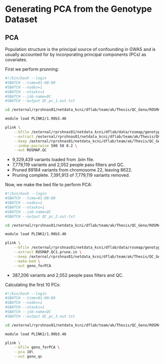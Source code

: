Generating PCA from the Genotype Dataset
================

## PCA

Population structure is the principal source of confounding in GWAS and
is usually accounted for by incorporating principal components (PCs) as
covariates.

First we perform prunning:

``` bash
#!/bin/bash --login
#SBATCH --time=01:00:00
#SBATCH --nodes=1
#SBATCH --ntasks=1
#SBATCH --job-name=QC
#SBATCH --output QC_pc_1.out.txt

cd /external/rprshnas01/netdata_kcni/dflab/team/ak/Thesis/QC_Geno/ROSMAP/ROSMAP_PCA/

module load PLINK2/1.90b3.46

plink \
    --bfile /external/rprshnas01/netdata_kcni/dflab/data/rosmap/genotype/TOPmed_imputed/vcf/merged/merged_overlap_rs \
    --extract /external/rprshnas01/netdata_kcni/dflab/team/ak/Thesis/QC_Geno/ROSMAP/ROSMAP_QC_rsid/ROSMAP.QC.snplist \
    --keep /external/rprshnas01/netdata_kcni/dflab/team/ak/Thesis/QC_Geno/ROSMAP/ROSMAP_QC_rsid/ROSMAP.QC.valid.sample \
    --indep-pairwise 500 50 0.2 \
    --out ROSMAP.QC
```

-   9,329,439 variants loaded from .bim file.
-   7,779,119 variants and 2,052 people pass filters and QC.
-   Pruned 89184 variants from chromosome 22, leaving 8622.
-   Pruning complete. 7,391,913 of 7,779,119 variants removed.

Now, we make the bed file to perform PCA:

``` bash
#!/bin/bash --login
#SBATCH --time=01:00:00
#SBATCH --nodes=1
#SBATCH --ntasks=1
#SBATCH --job-name=QC
#SBATCH --output QC_pc_2.out.txt

cd /external/rprshnas01/netdata_kcni/dflab/team/ak/Thesis/QC_Geno/ROSMAP/ROSMAP_PCA/

module load PLINK2/1.90b3.46

plink \
    --bfile /external/rprshnas01/netdata_kcni/dflab/data/rosmap/genotype/TOPmed_imputed/vcf/merged/merged_overlap_rs \
    --extract ROSMAP.QC1.prune.in \
    --keep /external/rprshnas01/netdata_kcni/dflab/team/ak/Thesis/QC_Geno/ROSMAP/ROSMAP_QC_rsid/ROSMAP.QC.valid.sample \
    --make-bed \
    --out geno_forPCA
```

-   387,206 variants and 2,052 people pass filters and QC.

Calculating the first 10 PCs:

``` bash
#!/bin/bash --login
#SBATCH --time=01:00:00
#SBATCH --nodes=1
#SBATCH --ntasks=1
#SBATCH --job-name=QC
#SBATCH --output QC_pc_3.out.txt

cd /external/rprshnas01/netdata_kcni/dflab/team/ak/Thesis/QC_Geno/ROSMAP/ROSMAP_PCA/

module load PLINK2/1.90b3.46

plink \
    --bfile geno_forPCA \
    --pca 10\
    --out geno_qc
```
